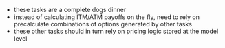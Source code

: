 - these tasks are a complete dogs dinner
- instead of calculating ITM/ATM payoffs on the fly, need to rely on precalculate combinations of options generated by other tasks
- these other tasks should in turn rely on pricing logic stored at the model level